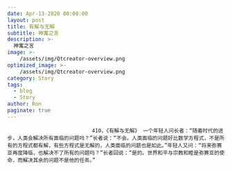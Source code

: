 ```yaml
---
date: Apr-13-2020 00:00:00
layout: post
title: 有解与无解
subtitle: 神寓之言
description: >-
  神寓之言
image: >-
    /assets/img/Qtcreator-overview.png
optimized_image: >-
    /assets/img/Qtcreator-overview.png
category: Story
tags:
  - blog
  - Story
author: Ron
paginate: true
---
```


							　　410，《有解与无解》 一个年轻人问长者：“随着时代的进步，人类会解决所有面临的问题吗？”长者说：“不会。人类面临的问题好比数学方程式，不是所有的方程式都有解，有些方程式是无解的，人类面临的问题也是如此。”年轻人又问：“将来弥赛亚再度降临，也解决不了所有的问题吗？”长者回说：“是的。世界和平与宗教和睦是弥赛亚的使命，而解决其余的问题不是他的任务。”
							
							
						